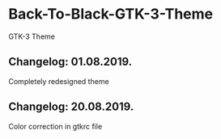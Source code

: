 # Back-To-Black-GTK-3-Theme

GTK-3 Theme

Changelog: 01.08.2019.
----------------------

Completely redesigned theme

Changelog: 20.08.2019.
----------------------

Color correction in gtkrc file
